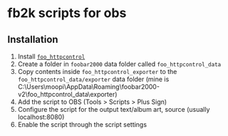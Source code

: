 # fb2k scripts for obs

## Installation

1. Install [`foo_httpcontrol`](https://hydrogenaud.io/index.php/topic,62218.0.html)
2. Create a folder in `foobar2000` data folder called `foo_httpcontrol_data`
3. Copy contents inside `foo_httpcontrol_exporter` to the `foo_httpcontrol_data/exporter` data folder (mine is C:\Users\moopi\AppData\Roaming\foobar2000-v2\foo_httpcontrol_data\exporter)
4. Add the script to OBS (Tools > Scripts > Plus Sign)
5. Configure the script for the output text/album art, source (usually localhost:8080)
6. Enable the script through the script settings
